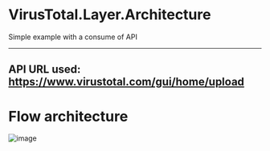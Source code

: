 # VirusTotal.Layer.Architecture

Simple example with a consume of API

--------------------------------------
API URL used: https://www.virustotal.com/gui/home/upload
--------------------------------------
# Flow architecture
![image](https://user-images.githubusercontent.com/23690957/207735261-1cad821a-c248-46d5-b0ae-e6d2eff3a718.png)

